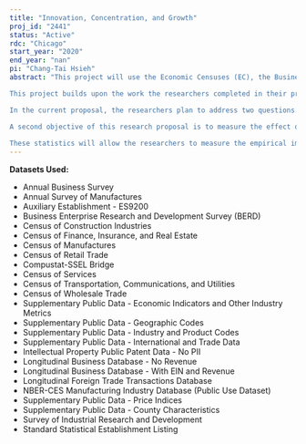 ```yaml
---
title: "Innovation, Concentration, and Growth"
proj_id: "2441"
status: "Active"
rdc: "Chicago"
start_year: "2020"
end_year: "nan"
pi: "Chang-Tai Hsieh"
abstract: "This project will use the Economic Censuses (EC), the Business R&D Surveys (SIRD, BRDIS and the ABS), the Longitudinal Firm Trade Transactions Database (LFTTD), and the Revenue-Enhanced Longitudinal Business Database (LBD) to provide new series that shed light on two questions.   First, what are the sources of innovation?  What is the role of creative destruction, innovation on a firm's own products, and creation of new products?  How important is access to foreign markets for each type of innovation?  Second, what are the effects of top firm concentration on innovation, aggregate growth, and the spatial distribution of economic activity?

This project builds upon the work the researchers completed in their previous Census RDC projects.  In these projects, the researchers tackled two questions.  First, how do we measure the efficiency of resource allocation across firms for a given distribution of underlying firm productivity?  Second, what are the mechanisms behind the changes in the distribution of firm productivity over time?  How much of the growth in firm productivity takes the form of creative destruction, innovation on the firm's own products, and the creation of brand new products?  

In the current proposal, the researchers plan to address two questions.  First, the researchers will address three limitations of the previous census project.  In the previous project, the researchers inferred the contribution of each type of innovation from the distribution of job flows.  The researchers did not directly observe each type of innovation, but rather inferred the frequency of each type of innovation from the distribution of job creation and job destruction.  The researchers also assumed that the size of quality improvements was the same for creative destruction and own innovation.  A third limitation was that the researchers assumed innovations only built on the products owned by domestic firms.  In the proposed research project, the researchers will directly measure the frequency and improvement in quality from each type of innovation based on the business R&D surveys (ABS-BRDIS-SIRD).  In addition, the researchers will measure the contribution of access to foreign markets to innovation by merging the LFTTD with the LBD and EC.

A second objective of this research proposal is to measure the effect of the growing concentration of sales at top firms.  The researchers believe that growing firm concentration could be the consequence of new technologies that enable top firms to expand.  The researchers plan to examine this hypothesis by measuring the following moments.  First, the researchers will decompose the growth of top firms in an industry into the contribution of expansion into new product lines or markets.  Second, the researchers will measure industry productivity growth in sectors where top firm concentration has increased.  Third, the researchers will measure changes in the share of payments to labor in industry sales, and their correlation with the change in the market share of top firms in the sector.  Fourth, the researchers will measure changes in the market share of top national firms in local markets (defined as an MSA or a county), and the extent of local labor productivity growth in each local market.  Finally, the researchers will examine the correlation of job destruction with the change in the market share of top national firms in the sector. 
           	
These statistics will allow the researchers to measure the empirical importance of different mechanisms of innovation, the importance of exports in innovation, and the economic effects of the growing concentration of top firms."
---
```


**Datasets Used:**

  - Annual Business Survey 
  - Annual Survey of Manufactures 
  - Auxiliary Establishment - ES9200 
  - Business Enterprise Research and Development Survey (BERD) 
  - Census of Construction Industries 
  - Census of Finance, Insurance, and Real Estate 
  - Census of Manufactures 
  - Census of Retail Trade 
  - Compustat-SSEL Bridge 
  - Census of Services 
  - Census of Transportation, Communications, and Utilities 
  - Census of Wholesale Trade 
  - Supplementary Public Data - Economic Indicators and Other Industry Metrics 
  - Supplementary Public Data - Geographic Codes 
  - Supplementary Public Data - Industry and Product Codes 
  - Supplementary Public Data - International and Trade Data 
  - Intellectual Property Public Patent Data - No PII 
  - Longitudinal Business Database - No Revenue 
  - Longitudinal Business Database - With EIN and Revenue 
  - Longitudinal Foreign Trade Transactions Database 
  - NBER-CES Manufacturing Industry Database (Public Use Dataset) 
  - Supplementary Public Data - Price Indices 
  - Supplementary Public Data - County Characteristics 
  - Survey of Industrial Research and Development 
  - Standard Statistical Establishment Listing 

